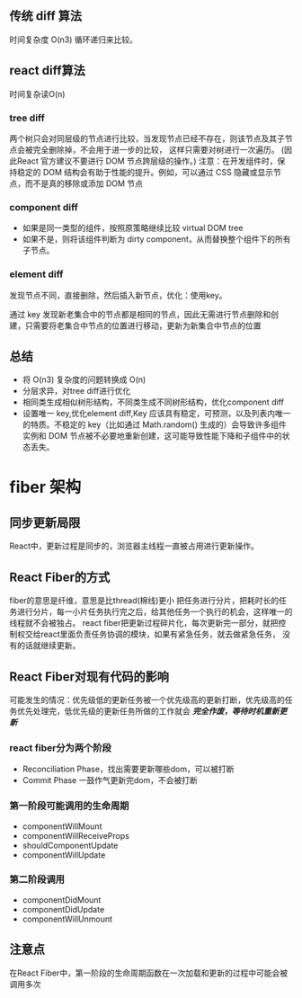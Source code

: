## 传统 diff 算法
时间复杂度 O(n3) 循环递归来比较。

## react diff算法
时间复杂读O(n)

### tree diff
两个树只会对同层级的节点进行比较，当发现节点已经不存在，则该节点及其子节点会被完全删除掉，不会用于进一步的比较，
这样只需要对树进行一次遍历。
(因此React 官方建议不要进行 DOM 节点跨层级的操作。)
注意：在开发组件时，保持稳定的 DOM 结构会有助于性能的提升。例如，可以通过 CSS 隐藏或显示节点，而不是真的移除或添加 DOM 节点

### component diff
- 如果是同一类型的组件，按照原策略继续比较 virtual DOM tree
- 如果不是，则将该组件判断为 dirty component，从而替换整个组件下的所有子节点。

### element diff
发现节点不同，直接删除，然后插入新节点，优化：使用key。

通过 key 发现新老集合中的节点都是相同的节点，因此无需进行节点删除和创建，只需要将老集合中节点的位置进行移动，更新为新集合中节点的位置

## 总结
- 将 O(n3) 复杂度的问题转换成 O(n)
- 分层求异，对tree diff进行优化
- 相同类生成相似树形结构，不同类生成不同树形结构，优化component diff
- 设置唯一 key,优化element diff,Key 应该具有稳定，可预测，以及列表内唯一的特质。不稳定的 key（比如通过 Math.random() 生成的）会导致许多组件实例和 DOM 节点被不必要地重新创建，这可能导致性能下降和子组件中的状态丢失。

# fiber 架构

## 同步更新局限
React中，更新过程是同步的，浏览器主线程一直被占用进行更新操作。
## React Fiber的方式
fiber的意思是纤维，意思是比thread(棉线)更小
把任务进行分片，把耗时长的任务进行分片，每一小片任务执行完之后，给其他任务一个执行的机会，这样唯一的线程就不会被独占。
react fiber把更新过程碎片化，每次更新完一部分，就把控制权交给react里面负责任务协调的模块，如果有紧急任务，就去做紧急任务，
没有的话就继续更新。
## React Fiber对现有代码的影响
可能发生的情况：优先级低的更新任务被一个优先级高的更新打断，优先级高的任务优先处理完，低优先级的更新任务所做的工作就会
***完全作废，等待时机重新更新***
### react fiber分为两个阶段
- Reconciliation Phase，找出需要更新哪些dom，可以被打断
- Commit Phase 一鼓作气更新完dom，不会被打断
### 第一阶段可能调用的生命周期
- componentWillMount
- componentWillReceiveProps
- shouldComponentUpdate
- componentWillUpdate
### 第二阶段调用
- componentDidMount
- componentDidUpdate
- componentWillUnmount
## 注意点
在React Fiber中，第一阶段的生命周期函数在一次加载和更新的过程中可能会被调用多次